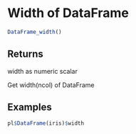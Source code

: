 # Width of DataFrame

```r
DataFrame_width()
```

## Returns

width as numeric scalar

Get width(ncol) of DataFrame

## Examples

```r
pl$DataFrame(iris)$width
```